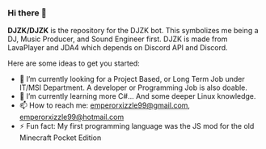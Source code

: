 ### Hi there 👋


**DJZK/DJZK** is the repository for the DJZK bot. This symbolizes me being a DJ, Music Producer, and Sound Engineer first.
DJZK is made from LavaPlayer and JDA4 which depends on Discord API and Discord.

Here are some ideas to get you started:

- 🔭 I’m currently looking for a Project Based, or Long Term Job under IT/MSI Department. A developer or Programming Job is also doable.
- 🌱 I’m currently learning more C#... And some deeper Linux knowledge.
- 📫 How to reach me: emperorxizzle99@gmail.com, emperorxizzle99@hotmail.com
- ⚡ Fun fact: My first programming language was the JS mod for the old Minecraft Pocket Edition
